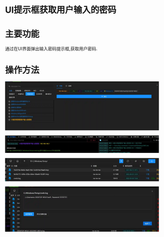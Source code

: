 # UI提示框获取用户输入的密码

# 主要功能
通过在UI界面弹出输入密码提示框,获取用户密码.

# 操作方法
![1662274956406-e4bcb173-9630-4130-966b-bf631d6f7059.webp](./img/uufksbA7kJHfbJtB/1662274956406-e4bcb173-9630-4130-966b-bf631d6f7059-063472.webp)

![1662275104791-ab60808e-90e4-479d-a1dd-a170313f1793.webp](./img/uufksbA7kJHfbJtB/1662275104791-ab60808e-90e4-479d-a1dd-a170313f1793-640865.webp)

![1662275144180-b9fa87e8-baef-4e5f-aa54-3422d5d1cfc2.webp](./img/uufksbA7kJHfbJtB/1662275144180-b9fa87e8-baef-4e5f-aa54-3422d5d1cfc2-611899.webp)

![1662275165842-d03b2baf-99fc-403f-9638-ae48755740fc.webp](./img/uufksbA7kJHfbJtB/1662275165842-d03b2baf-99fc-403f-9638-ae48755740fc-441958.webp)






